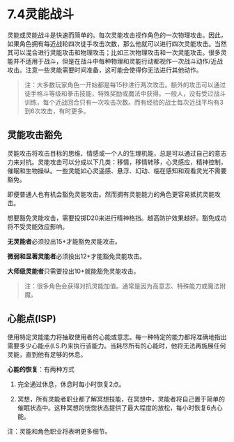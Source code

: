 # 7.4灵能战斗

灵能或灵能战斗是快速而简单的。每次灵能攻击视作角色的一次物理攻击。因此，如果角色拥有每近战轮四次徒手攻击次数，那么他就可以进行四次灵能攻击。当然其可以混合进行灵能攻击和物理攻击；比如三次物理攻击和一次灵能攻击。很多灵能并不适用于战斗，但是在战斗中每种物理和灵能行动都视作一次战斗动作/近战攻击。注意一些灵能需要时间准备，这可能会使得你无法进行其他动作。

> 注：大多数玩家角色一开始都是每15秒进行两次攻击。额外的攻击可以通过徒手格斗等级和拳击技能，特殊奖励或魔法中获得。一般人，没有受过战斗训练，每个近战回合只有一次攻击次数。而有经验的战士每次近战平均有3到6次攻击，有时更多。

## 灵能攻击豁免

灵能攻击将攻击目标的思维、情感或一个人的生理机能，总是可以通过自己的意志力来对抗。灵能攻击可以分成以下几类：移情，移情转移，心灵感应，精神控制，催眠和生物操纵。一些灵能如心灵遥感、悬浮、幻动、临在感知和观看灵光不需要豁免。

即便普通人也有机会豁免灵能攻击。然而拥有灵能能力的角色更容易抵抗灵能攻击。

想要豁免灵能攻击，需要投掷D20来进行精神格挡。越高防护效果越好。豁免成功将不受灵能效应影响。

**无灵能者**必须投出15+才能豁免灵能攻击。

**微弱和显著灵能者**必须投出12+才能豁免灵能攻击。

**大师级灵能者**只需要投出10+就能豁免灵能攻击。

> 注：很多角色会获得对抗灵能加值。通常是因为高意志、特殊能力或魔法附魔。

## 心能点(ISP)

使用特定灵能能力将抽取使用者的心能或意志。每一种特定的能力都将准确地指出需要多少心能点(I.S.P)来执行该能力。当耗尽所有的心能时，他将无法再施展任何灵能，直到他有足够的休息。

**心能的恢复**：有两种方式

1. 完全通过休息，休息时每小时恢复2点。

2. 冥想，所有灵能者职业都了解冥想技能，在冥想中，灵能者将自己置于简单的催眠状态中。这种冥想的恍惚状态提供了最大程度的放松，每小时恢复6点心能。

注：灵能和角色职业将表明更多细节。
